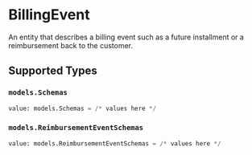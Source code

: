 # BillingEvent

An entity that describes a billing event such as a future installment or a reimbursement back to the customer.


## Supported Types

### `models.Schemas`

```python
value: models.Schemas = /* values here */
```

### `models.ReimbursementEventSchemas`

```python
value: models.ReimbursementEventSchemas = /* values here */
```

